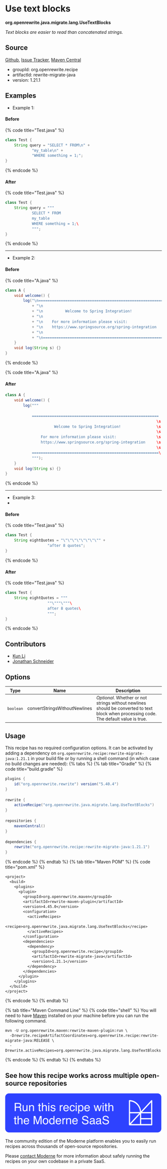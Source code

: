 # Use text blocks

**org.openrewrite.java.migrate.lang.UseTextBlocks**

_Text blocks are easier to read than concatenated strings._

## Source

[Github](https://github.com/openrewrite/rewrite-migrate-java/blob/main/src/main/java/org/openrewrite/java/migrate/lang/UseTextBlocks.java), [Issue Tracker](https://github.com/openrewrite/rewrite-migrate-java/issues), [Maven Central](https://central.sonatype.com/artifact/org.openrewrite.recipe/rewrite-migrate-java/1.21.1/jar)

* groupId: org.openrewrite.recipe
* artifactId: rewrite-migrate-java
* version: 1.21.1

## Examples
* Example 1:

#### Before
{% code title="Test.java" %}
```java
class Test {
    String query = "SELECT * FROM\n" +
            "my_table\n" +
            "WHERE something = 1;";
}
```
{% endcode %}

#### After
{% code title="Test.java" %}
```java
class Test {
    String query = """
            SELECT * FROM
            my_table
            WHERE something = 1;\
            """;
}
```
{% endcode %}

---
* Example 2:

#### Before
{% code title="A.java" %}
```java
class A {
    void welcome() {
        log("\n========================================================="
            + "\n                                                         "
            + "\n          Welcome to Spring Integration!                 "
            + "\n                                                         "
            + "\n    For more information please visit:                   "
            + "\n    https://www.springsource.org/spring-integration      "
            + "\n                                                         "
            + "\n=========================================================");
    }
    void log(String s) {}
}
```
{% endcode %}

{% code title="A.java" %}
#### After
```java
class A {
    void welcome() {
        log("""
            
            =========================================================
                                                                    \s
                      Welcome to Spring Integration!                \s
                                                                    \s
                For more information please visit:                  \s
                https://www.springsource.org/spring-integration     \s
                                                                    \s
            =========================================================\
            """);
    }
    void log(String s) {}
}
```
{% endcode %}

---
* Example 3:
* 
#### Before
{% code title="Test.java" %}
```java
class Test {
    String eightQuotes = "\"\"\"\"\"\"\"\"" +
                   "after 8 quotes";
}
```
{% endcode %}

#### After
{% code title="Test.java" %}
```java
class Test {
    String eightQuotes = """
                   ""\"""\"""\
                   after 8 quotes\
                   """;
}

```
{% endcode %}

## Contributors
* [Kun Li](kun@moderne.io)
* [Jonathan Schneider](jkschneider@gmail.com)

## Options

| Type | Name | Description |
| -- | -- | -- |
| `boolean` | convertStringsWithoutNewlines | *Optional*. Whether or not strings without newlines should be converted to text block when processing code. The default value is true. |


## Usage

This recipe has no required configuration options. It can be activated by adding a dependency on `org.openrewrite.recipe:rewrite-migrate-java:1.21.1` in your build file or by running a shell command (in which case no build changes are needed): 
{% tabs %}
{% tab title="Gradle" %}
{% code title="build.gradle" %}
```groovy
plugins {
    id("org.openrewrite.rewrite") version("5.40.4")
}

rewrite {
    activeRecipe("org.openrewrite.java.migrate.lang.UseTextBlocks")
}

repositories {
    mavenCentral()
}

dependencies {
    rewrite("org.openrewrite.recipe:rewrite-migrate-java:1.21.1")
}
```
{% endcode %}
{% endtab %}
{% tab title="Maven POM" %}
{% code title="pom.xml" %}
```markup
<project>
  <build>
    <plugins>
      <plugin>
        <groupId>org.openrewrite.maven</groupId>
        <artifactId>rewrite-maven-plugin</artifactId>
        <version>4.45.0</version>
        <configuration>
          <activeRecipes>
            <recipe>org.openrewrite.java.migrate.lang.UseTextBlocks</recipe>
          </activeRecipes>
        </configuration>
        <dependencies>
          <dependency>
            <groupId>org.openrewrite.recipe</groupId>
            <artifactId>rewrite-migrate-java</artifactId>
            <version>1.21.1</version>
          </dependency>
        </dependencies>
      </plugin>
    </plugins>
  </build>
</project>
```
{% endcode %}
{% endtab %}

{% tab title="Maven Command Line" %}
{% code title="shell" %}
You will need to have [Maven](https://maven.apache.org/download.cgi) installed on your machine before you can run the following command.

```shell
mvn -U org.openrewrite.maven:rewrite-maven-plugin:run \
  -Drewrite.recipeArtifactCoordinates=org.openrewrite.recipe:rewrite-migrate-java:RELEASE \
  -Drewrite.activeRecipes=org.openrewrite.java.migrate.lang.UseTextBlocks
```
{% endcode %}
{% endtab %}
{% endtabs %}

## See how this recipe works across multiple open-source repositories

[![Moderne Link Image](/.gitbook/assets/ModerneRecipeButton.png)](https://public.moderne.io/recipes/org.openrewrite.java.migrate.lang.UseTextBlocks)

The community edition of the Moderne platform enables you to easily run recipes across thousands of open-source repositories.

Please [contact Moderne](https://moderne.io/product) for more information about safely running the recipes on your own codebase in a private SaaS.
